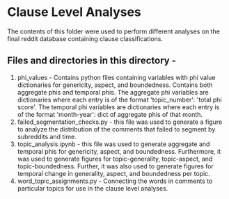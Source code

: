 # Clause Level Analyses

The contents of this folder were used to perform different analyses on the final reddit database containing clause classifications. 

## Files and directories in this directory - 

1. phi_values - Contains python files containing variables with phi value dictionaries for genericity, aspect, and boundedness. Contains both aggregate phis and temporal phis. The aggregate phi variables are dictionaries where each entry is of the format 'topic_number': 'total phi score'. The temporal phi variables are dictionaries where each entry is of the format 'month-year': dict of aggregate phis of that month.
2. failed_segmentation_checks.py - this file was used to generate a figure to analyze the distribution of the comments that failed to segment by subreddits and time.
3. topic_analysis.ipynb - this file was used to generate aggregate and temporal phis for genericity, aspect, and boundedness. Furthermore, it was used to generate figures for topic-generality, topic-aspect, and topic-boundedness. Further, it was also used to generate figures for temporal change in generality, aspect, and boundedness per topic. 
4. word_topic_assignments.py - Connecting the words in comments to particular topics for use in the clause level analyses.